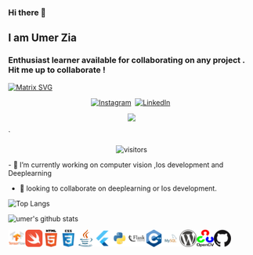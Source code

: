 ### Hi there 👋
## I am Umer Zia 
### Enthusiast  learner available for collaborating on any project . Hit me up to collaborate !
 [![Matrix SVG](https://raw.githubusercontent.com/rodrigograca31/rodrigograca31/master/matrix.svg)](https://raw.githubusercontent.com/rodrigograca31/rodrigograca31/master/matrix.svg) 


<p align="center">
 <a href="https://www.instagram.com/mumerzia/?hl=en"><img src="https://img.shields.io/badge/instagram-%23E4405F.svg?&style=for-the-badge&logo=instagram&logoColor=white"  alt="Instagram" /></a>&nbsp;
 <a href="https://linkedin.com/in/muhammad-umer-zia"><img src="https://img.shields.io/badge/linkedin-%230077B5.svg?&style=for-the-badge&logo=linkedin&logoColor=white"  alt="LinkedIn" /></a>&nbsp;
 
 <p align="center"> 
  <img src="https://profile-counter.glitch.me/{umerzia-7001}/count.svg" />
</p>`
</p>
<p align="center">
 <img align="center" alt="visitors" src="https://gpvc.arturio.dev/umerzia-7001" />
</p>
- 🔭 I’m currently working on computer vision ,Ios development and Deeplearning 

-  🤝  looking to collaborate on deeplearning or Ios development.





![Top Langs](https://github-readme-stats.vercel.app/api/top-langs/?username=umerzia-7001&layout=compact?&theme=radical)

![umer's github stats](https://github-readme-stats.vercel.app/api?username=umerzia-7001&theme=radical)

<img align="left" alt="HTML5" width="35px" src="https://raw.githubusercontent.com/github/explore/80688e429a7d4ef2fca1e82350fe8e3517d3494d/topics/tensorflow/tensorflow.png" />
<img align="left" alt="HTML5" width="35px" src="https://raw.githubusercontent.com/github/explore/80688e429a7d4ef2fca1e82350fe8e3517d3494d/topics/swift/swift.png" />
<img align="left" alt="HTML5" width="35px" src="https://raw.githubusercontent.com/github/explore/80688e429a7d4ef2fca1e82350fe8e3517d3494d/topics/html/html.png" />
<img align="left" alt="CSS3" width="35px" src="https://raw.githubusercontent.com/github/explore/80688e429a7d4ef2fca1e82350fe8e3517d3494d/topics/css/css.png" />
<img align="left" alt="Java" width="35px" src="https://raw.githubusercontent.com/github/explore/80688e429a7d4ef2fca1e82350fe8e3517d3494d/topics/java/java.png" />
<img align="left" alt="HTML5" width="35px" src="https://raw.githubusercontent.com/github/explore/80688e429a7d4ef2fca1e82350fe8e3517d3494d/topics/flutter/flutter.png" />
<img align="left" alt="HTML5" width="35px" src="https://raw.githubusercontent.com/github/explore/80688e429a7d4ef2fca1e82350fe8e3517d3494d/topics/python/python.png" />
<img align="left" alt="HTML5" width="35px" src="https://raw.githubusercontent.com/github/explore/80688e429a7d4ef2fca1e82350fe8e3517d3494d/topics/flask/flask.png" />
<img align="left" alt="HTML5" width="35px" src="https://raw.githubusercontent.com/github/explore/80688e429a7d4ef2fca1e82350fe8e3517d3494d/topics/cpp/cpp.png" />
<img align="left" alt="MySQL" width="35px" src="https://raw.githubusercontent.com/github/explore/80688e429a7d4ef2fca1e82350fe8e3517d3494d/topics/mysql/mysql.png" />
<img align="left" alt="GitHub" width="35px" src="https://raw.githubusercontent.com/github/explore/78df643247d429f6cc873026c0622819ad797942/topics/wordpress/wordpress.png" />
<img align="left" alt="GitHub" width="35px" src="https://raw.githubusercontent.com/github/explore/78df643247d429f6cc873026c0622819ad797942/topics/opencv/opencv.png" />
<img align="left" alt="GitHub" width="35px" src="https://raw.githubusercontent.com/github/explore/78df643247d429f6cc873026c0622819ad797942/topics/github/github.png" />



<br>
